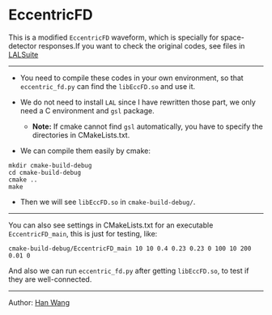 # EccentricFD 

This is a modified `EccentricFD` waveform, which is specially for space-detector responses.If you want to check the original codes, see files in [LALSuite](https://github.com/lscsoft/lalsuite/tree/master/lalsimulation/lib)

---

- You need to compile these codes in your own environment, so that `eccentric_fd.py` can find the `libEccFD.so` and use it.

- We do not need to install `LAL` since I have rewritten those part, we only need a C environment and `gsl` package.

  - **Note:** If cmake cannot find `gsl` automatically, you have to specify the directories in CMakeLists.txt.

- We can compile them easily by cmake:

```shell
mkdir cmake-build-debug
cd cmake-build-debug
cmake ..
make
```

- Then we will see `libEccFD.so` in `cmake-build-debug/`.

---

You can also see settings in CMakeLists.txt for an executable `EccentricFD_main`, this is just for testing, like:

```shell
cmake-build-debug/EccentricFD_main 10 10 0.4 0.23 0.23 0 100 10 200 0.01 0
```

And also we can run `eccentric_fd.py` after getting `libEccFD.so`, to test if they are well-connected.

----

Author: [Han Wang](https://github.com/HumphreyWang)
